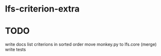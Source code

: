 lfs-criterion-extra
===================


TODO
====
write docs
list criterions in sorted order
move monkey.py to lfs.core (merge)
write tests

